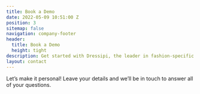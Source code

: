 ```yaml
---
title: Book a Demo
date: 2022-05-09 10:51:00 Z
position: 3
sitemap: false
navigation: company-footer
header:
  title: Book a Demo
  height: tight
description: Get started with Dressipi, the leader in fashion-specific AI.
layout: contact
---
```


<p>Let’s make it personal! Leave your details and we’ll be in touch to answer all of your questions.</p>

<script charset="utf-8" type="text/javascript" src="//js.hsforms.net/forms/shell.js"></script>
<script>
hbspt.forms.create({
region: "na1",
portalId: "9442988",
formId: "d833b04c-593c-4411-92c0-6fb8043f40e2"
});
</script>
